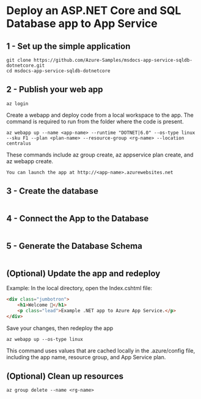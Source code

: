 # Deploy an ASP.NET Core and SQL Database app to App Service

## 1 - Set up the simple application
```console
git clone https://github.com/Azure-Samples/msdocs-app-service-sqldb-dotnetcore.git
cd msdocs-app-service-sqldb-dotnetcore
```

## 2 - Publish your web app
```console
az login
```
Create a webapp and deploy code from a local workspace to the app. The command is required to run from the folder where the code is present.
```console
az webapp up --name <app-name> --runtime "DOTNET|6.0" --os-type linux --sku F1 --plan <plan-name> --resource-group <rg-name> --location centralus
```
These commands include az group create, az appservice plan create, and az webapp create.
```
You can launch the app at http://<app-name>.azurewebsites.net
```

## 3 - Create the database
```console
```

## 4 - Connect the App to the Database
```console
```

## 5 - Generate the Database Schema
```console
```

## (Optional) Update the app and redeploy
Example: In the local directory, open the Index.cshtml file:
```html
<div class="jumbotron">
    <h1>Welcome 💜</h1>
    <p class="lead">Example .NET app to Azure App Service.</p>
</div>
```
Save your changes, then redeploy the app
```console
az webapp up --os-type linux
```
This command uses values that are cached locally in the .azure/config file, including the app name, resource group, and App Service plan.

## (Optional) Clean up resources
```console
az group delete --name <rg-name>
```
